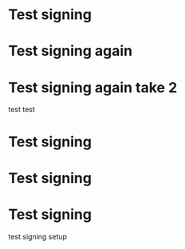 # Test signing
# Test signing again
# Test signing again take 2
test
test
# Test signing
# Test signing
# Test signing
test signing setup
